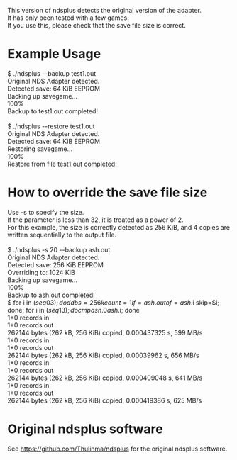 This version of ndsplus detects the original version of the adapter.\
It has only been tested with a few games.\
If you use this, please check that the save file size is correct.

Example Usage
=============

$ ./ndsplus --backup test1.out\
Original NDS Adapter detected.\
Detected save: 64 KiB EEPROM\
Backing up savegame...\
100%   \
Backup to test1.out completed!\
\
$ ./ndsplus --restore test1.out \
Original NDS Adapter detected.\
Detected save: 64 KiB EEPROM\
Restoring savegame...\
100%   \
Restore from file test1.out completed!

How to override the save file size
==================================

Use -s to specify the size.\
If the parameter is less than 32, it is treated as a power of 2.\
For this example, the size is correctly detected as 256 KiB, and 4 copies are written sequentially to the output file.\
\
$ ./ndsplus -s 20 --backup ash.out\
Original NDS Adapter detected.\
Detected save: 256 KiB EEPROM\
Overriding to: 1024 KiB\
Backing up savegame...\
100%   \
Backup to ash.out completed!\
$ for i in $(seq 0 3); do dd bs=256k count=1 if=ash.out of=ash.$i skip=$i; done; for i in $(seq 1 3); do cmp ash.0 ash.$i; done\
1+0 records in\
1+0 records out\
262144 bytes (262 kB, 256 KiB) copied, 0.000437325 s, 599 MB/s\
1+0 records in\
1+0 records out\
262144 bytes (262 kB, 256 KiB) copied, 0.00039962 s, 656 MB/s\
1+0 records in\
1+0 records out\
262144 bytes (262 kB, 256 KiB) copied, 0.000409048 s, 641 MB/s\
1+0 records in\
1+0 records out\
262144 bytes (262 kB, 256 KiB) copied, 0.000419386 s, 625 MB/s

Original ndsplus software
=========================

See https://github.com/Thulinma/ndsplus for the original ndsplus software.
